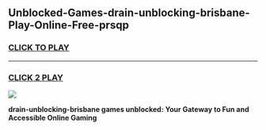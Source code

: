
## Unblocked-Games-drain-unblocking-brisbane-Play-Online-Free-prsqp
<h3>
<a href="https://premium76.site?title=drain-unblocking-brisbane&ref=26A">CLICK TO PLAY</a></h3>
<hr>

<h3>
<a href="https://premium76.site?title=drain-unblocking-brisbane&ref=26A">CLICK 2 PLAY</a>
  
</h3>

<a href="https://premium76.site?title=drain-unblocking-brisbane&ref=26A"><img src="https://clearcache.store/games.png"></a>


**drain-unblocking-brisbane games unblocked: Your Gateway to Fun and Accessible Online Gaming**
